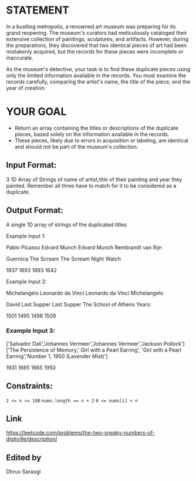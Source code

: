 

# STATEMENT

In a bustling metropolis, a renowned art museum was preparing for its grand reopening. The museum's curators had meticulously cataloged their extensive collection of paintings, sculptures, and artifacts. However, during the preparations, they discovered that two identical pieces of art had been mistakenly acquired, but the records for these pieces were incomplete or inaccurate.

As the museum's detective, your task is to find these duplicate pieces using only the limited information available in the records. You must examine the records carefully, comparing the artist's name, the title of the piece, and the year of creation.

# YOUR GOAL

- Return an array containing the titles or descriptions of the duplicate pieces, based solely on the information available in the records. 
- These pieces, likely due to errors in acquisition or labeling, are identical and should not be part of the museum's collection.

## Input Format:
3 1D Array of Strings of name of artist,title of their painting and year they painted. Remember all three have to match for it to be considered as a duplicate.

## Output Format:
A single 1D array of strings of the duplicated titles

Example Input 1:


Pablo Picasso
Edvard Munch
Edvard Munch
Rembrandt van Rijn


Guernica
The Scream
The Scream
Night Watch


1937
1893
1893
1642

Example Input 2:


Michelangelo
Leonardo da Vinci
Leonardo da Vinci
Michelangelo


David
Last Supper
Last Supper
The School of Athens
Years:

1501
1495
1498
1509

### Example Input 3:

['Salvador Dalí','Johannes Vermeer','Johannes Vermeer','Jackson Pollock']['The Persistence of Memory,' Girl with a Pearl Earring', 'Girl with a Pearl Earring','Number 1, 1950 (Lavender Mist)']


1931
1665
1665
1950

## Constraints:

`2 <= n <= 100`
`nums.length == n + 2`
`0 <= nums[i] < n`

## Link
https://leetcode.com/problems/the-two-sneaky-numbers-of-digitville/description/

## Edited by
Dhruv Saraogi
